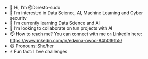- 👋 Hi, I’m @Doresto-sudo
- 👀 I’m interested in Data Science, AI, Machine Learning and Cyber security
- 🌱 I’m currently learning Data Science and AI
- 💞️ I’m looking to collaborate on fun projects with AI
- 📫 How to reach me? You can connect with me on LinkedIn here: https://www.linkedin.com/in/edwina-owoo-84b0191b5/
- 😄 Pronouns: She/her
- ⚡ Fun fact: I love challenges

<!---
Doresto-sudo/Doresto-sudo is a ✨ special ✨ repository because its `README.md` (this file) appears on your GitHub profile.
You can click the Preview link to take a look at your changes.
--->
